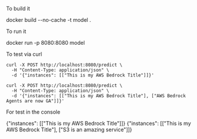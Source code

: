 To build it

docker build --no-cache -t model .

To run it

docker run -p 8080:8080 model

To test via curl

```
curl -X POST http://localhost:8080/predict \
  -H "Content-Type: application/json" \
  -d '{"instances": [["This is my AWS Bedrock Title"]]}'
```

```
curl -X POST http://localhost:8080/predict \
  -H "Content-Type: application/json" \
  -d '{"instances": [["This is my AWS Bedrock Title"], ["AWS Bedrock Agents are now GA"]]}'
```


For test in the console

{"instances": [["This is my AWS Bedrock Title"]]}
{"instances": [["This is my AWS Bedrock Title"], ["S3 is an amazing service"]]}
